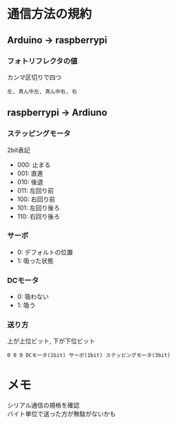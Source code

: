 # 通信方法の規約

## Arduino -> raspberrypi
### フォトリフレクタの値
カンマ区切りで四つ 
```
左, 真ん中左, 真ん中右, 右
```

## raspberrypi -> Ardiuno
### ステッピングモータ
2bit表記
- 000: 止まる
- 001: 直進
- 010: 後退
- 011: 左回り前
- 100: 右回り前
- 101: 左回り後ろ
- 110: 右回り後ろ

### サーボ
- 0: デフォルトの位置
- 1: 吸った状態

### DCモータ
- 0: 吸わない
- 1: 吸う

### 送り方
上が上位ビット, 下が下位ビット
```
0 0 0 DCモータ(1bit) サーボ(1bit) ステッピングモータ(3bit)
```

# メモ
シリアル通信の規格を確認\
バイト単位で送った方が無駄がないかも